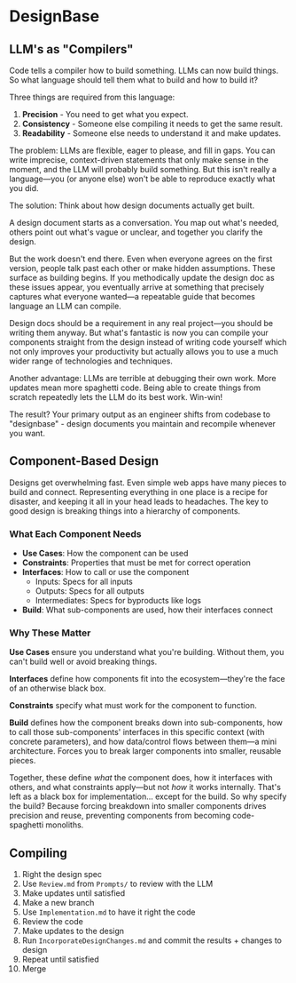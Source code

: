 # DesignBase

## LLM's as "Compilers"

Code tells a compiler how to build something. LLMs can now build things. So what language should tell them what to build and how to build it?

Three things are required from this language:

1. **Precision** - You need to get what you expect.
2. **Consistency** - Someone else compiling it needs to get the same result.
3. **Readability** - Someone else needs to understand it and make updates.

The problem: LLMs are flexible, eager to please, and fill in gaps. You can write imprecise, context-driven statements that only make sense in the moment, and the LLM will probably build something. But this isn't really a language—you (or anyone else) won't be able to reproduce exactly what you did.

The solution: Think about how design documents actually get built.

A design document starts as a conversation. You map out what's needed, others point out what's vague or unclear, and together you clarify the design.

But the work doesn't end there. Even when everyone agrees on the first version, people talk past each other or make hidden assumptions. These surface as building begins. If you methodically update the design doc as these issues appear, you eventually arrive at something that precisely captures what everyone wanted—a repeatable guide that becomes language an LLM can compile.

Design docs should be a requirement in any real project—you should be writing them anyway. But what's fantastic is now you can compile your components straight from the design instead of writing code yourself which not only improves your productivity but actually allows you to use a much wider range of technologies and techniques.

Another advantage: LLMs are terrible at debugging their own work. More updates mean more spaghetti code. Being able to create things from scratch repeatedly lets the LLM do its best work. Win-win!

The result? Your primary output as an engineer shifts from codebase to "designbase" - design documents you maintain and recompile whenever you want.

## Component-Based Design

Designs get overwhelming fast. Even simple web apps have many pieces to build and connect. Representing everything in one place is a recipe for disaster, and keeping it all in your head leads to headaches. The key to good design is breaking things into a hierarchy of components.

### What Each Component Needs

- **Use Cases**: How the component can be used
- **Constraints**: Properties that must be met for correct operation
- **Interfaces**: How to call or use the component
  - Inputs: Specs for all inputs
  - Outputs: Specs for all outputs
  - Intermediates: Specs for byproducts like logs
- **Build**: What sub-components are used, how their interfaces connect

### Why These Matter

**Use Cases** ensure you understand what you're building. Without them, you can't build well or avoid breaking things.

**Interfaces** define how components fit into the ecosystem—they're the face of an otherwise black box.

**Constraints** specify what must work for the component to function.

**Build** defines how the component breaks down into sub-components, how to call those sub-components' interfaces in this specific context (with concrete parameters), and how data/control flows between them—a mini architecture. Forces you to break larger components into smaller, reusable pieces.

Together, these define *what* the component does, how it interfaces with others, and what constraints apply—but not *how* it works internally. That's left as a black box for implementation... except for the build. So why specify the build? Because forcing breakdown into smaller components drives precision and reuse, preventing components from becoming code-spaghetti monoliths.

## Compiling

1. Right the design spec
2. Use `Review.md` from `Prompts/` to review with the LLM
3. Make updates until satisfied
4. Make a new branch
5. Use `Implementation.md` to have it right the code
6. Review the code 
7. Make updates to the design
8. Run `IncorporateDesignChanges.md` and commit the results + changes to design
9. Repeat until satisfied
10. Merge
